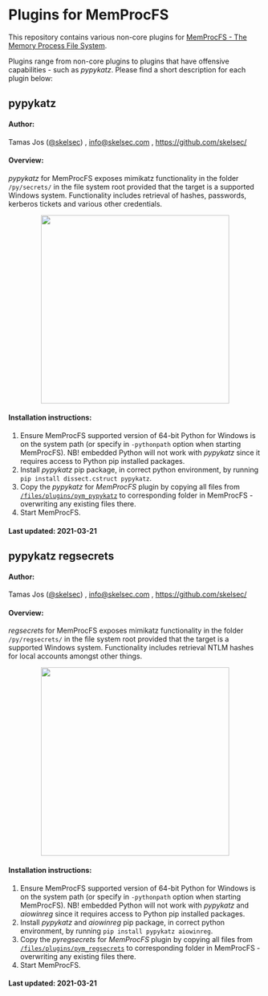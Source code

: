 Plugins for MemProcFS
===============================
This repository contains various non-core plugins for [MemProcFS - The Memory Process File System](https://github.com/ufrisk/MemProcFS).

Plugins range from non-core plugins to plugins that have offensive capabilities - such as _pypykatz_. Please find a short description for each plugin below:

## pypykatz

#### Author:
Tamas Jos ([@skelsec](https://twitter.com/SkelSec)) , info@skelsec.com , https://github.com/skelsec/

#### Overview:
_pypykatz_ for MemProcFS exposes mimikatz functionality in the folder `/py/secrets/` in the file system root provided that the target is a supported Windows system. Functionality includes retrieval of hashes, passwords, kerberos tickets and various other credentials.
<p align="center"><img src="https://raw.githubusercontent.com/wiki/ufrisk/MemProcFS-plugins/resources/p_pypykatz_1.png" height="375"/></p>

#### Installation instructions:
1) Ensure MemProcFS supported version of 64-bit Python for Windows is on the system path (or specify in `-pythonpath` option when starting MemProcFS). NB! embedded Python will not work with _pypykatz_ since it requires access to Python pip installed packages.
2) Install _pypykatz_ pip package, in correct python environment, by running `pip install dissect.cstruct pypykatz`.
3) Copy the _pypykatz_ for _MemProcFS_ plugin by copying all files from [`/files/plugins/pym_pypykatz`](https://github.com/ufrisk/MemProcFS-plugins/tree/master/files/plugins/pym_pypykatz) to corresponding folder in MemProcFS - overwriting any existing files there.
4) Start MemProcFS.

#### Last updated: 2021-03-21

## pypykatz regsecrets

#### Author:
Tamas Jos ([@skelsec](https://twitter.com/SkelSec)) , info@skelsec.com , https://github.com/skelsec/

#### Overview:
_regsecrets_ for MemProcFS exposes mimikatz functionality in the folder `/py/regsecrets/` in the file system root provided that the target is a supported Windows system. Functionality includes retrieval NTLM hashes for local accounts amongst other things.
<p align="center"><img src="https://raw.githubusercontent.com/wiki/ufrisk/MemProcFS-plugins/resources/p_regsecrets_1.png" height="375"/></p>

#### Installation instructions:
1) Ensure MemProcFS supported version of 64-bit Python for Windows is on the system path (or specify in `-pythonpath` option when starting MemProcFS). NB! embedded Python will not work with _pypykatz_ and _aiowinreg_ since it requires access to Python pip installed packages.
2) Install _pypykatz_ and _aiowinreg_ pip package, in correct python environment, by running `pip install pypykatz aiowinreg`.
3) Copy the _pyregsecrets_ for _MemProcFS_ plugin by copying all files from [`/files/plugins/pym_regsecrets`](https://github.com/ufrisk/MemProcFS-plugins/tree/master/files/plugins/pym_regsecrets) to corresponding folder in MemProcFS - overwriting any existing files there.
4) Start MemProcFS.

#### Last updated: 2021-03-21
